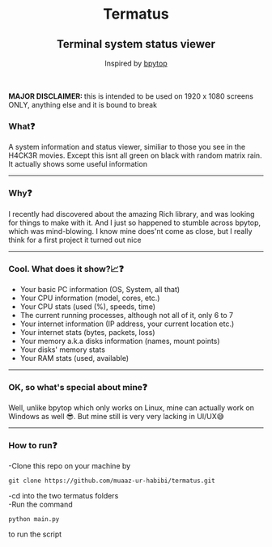 <h1 align="center">Termatus</h1>
<h2 align="center">Terminal system status viewer</h2>

<p align="center">Inspired by <a href="https://github.com/aristocratos/bpytop">bpytop</a></p>
<br><br>
<b>MAJOR DISCLAIMER: </b>this is intended to be used on 1920 x 1080 screens ONLY, anything else and it is bound to break
<h3>What❓</h3>
A system information and status viewer, similiar to those you see in the H4CK3R movies. Except this isnt all green on black with random matrix rain. It actually shows some useful information
<hr>
<h3>Why❓</h3>
I recently had discovered about the amazing Rich library, and was looking for things to make with it. And I just so happened to stumble across bpytop, which was mind-blowing. I know mine does'nt come as close, but I really think for a first project it turned out nice
<hr>
<h3>Cool. What does it show?📈❓</h3>
<ul>
  <li>Your basic PC information (OS, System, all that)</li>
  <li>Your CPU information (model, cores, etc.)</li>
  <li>Your CPU stats (used (%), speeds, time)</li>
  <li>The current running processes, although not all of it, only 6 to 7</li>
  <li>Your internet information (IP address, your current location etc.)</li>
  <li>Your internet stats (bytes, packets, loss)</li>
  <li>Your memory a.k.a disks information (names, mount points)</li>
  <li>Your disks' memory stats</li>
  <li>Your RAM stats (used, available)</li>
</ul>
<hr>
<h3>OK, so what's special about mine❓</h3>
Well, unlike bpytop which only works on Linux, mine can actually work on Windows as well 😎. But mine still is very very lacking in UI/UX😅<br>
<hr>
<h3>How to run❓</h3>
<p>
  -Clone this repo on your machine by
  
  ```
  git clone https://github.com/muaaz-ur-habibi/termatus.git
  ```
  -cd into the two termatus folders<br>
  -Run the command

  ```
  python main.py
  ```
  to run the script<br>
</p>
